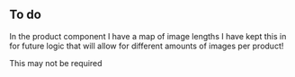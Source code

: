 ## To do

In the product component I have a map of image lengths
I have kept this in for future logic that will allow for different amounts of images per product!

This may not be required
